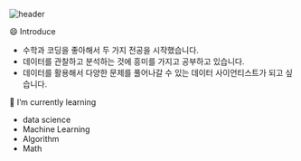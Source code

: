 ![header](https://capsule-render.vercel.app/api?type=rect&color=timeGradient&height=200&section=header&text=ChangHaeJung%20&animation=twinkling&fontSize=60)

<!--
**jungchanghae/jungchanghae** is a ✨ _special_ ✨ repository because its `README.md` (this file) appears on your GitHub profile.

Here are some ideas to get you started:
- 🔭 I’m currently studing on 
- 👯 I’m looking to collaborate on ...
- 🤔 I’m looking for help with ...
- 💬 Ask me about ...
- 📫 How to reach me: ...
- 😄 Pronouns: ...
- ⚡ Fun fact: ...
-->

😄 Introduce
- 수학과 코딩을 좋아해서 두 가지 전공을 시작했습니다.
- 데이터를 관찰하고 분석하는 것에 흥미를 가지고 공부하고 있습니다.
- 데이터를 활용해서 다양한 문제를 풀어나갈 수 있는 데이터 사이언티스트가 되고 싶습니다.


🌱 I’m currently learning 
- data science
- Machine Learning
- Algorithm
- Math
